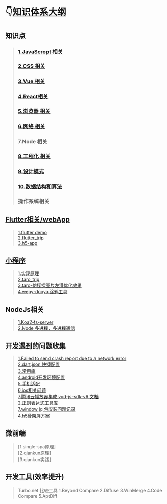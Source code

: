 # 👇[知识体系大纲](https://www.processon.com/embed/5e8d76c26376894bc67f93f7)

## 知识点
> ### [1.JavaScropt 相关](https://github.com/jiangdexiao/blog/issues/13)
> ### [2.CSS 相关](https://github.com/jiangdexiao/blog/issues/14)
> ### [3.Vue 相关](https://github.com/jiangdexiao/blog/issues/25)
> ### [4.React相关](https://github.com/jiangdexiao/blog/issues/42)
> ### [5.浏览器 相关](https://github.com/jiangdexiao/blog/issues/40)
> ### [6.网络 相关](https://github.com/jiangdexiao/blog/issues/44)
> ### 7.Node 相关
> ### [8.工程化 相关](https://github.com/jiangdexiao/blog/issues/45)
> ### [9.设计模式](https://github.com/jiangdexiao/blog/tree/master/design-mode)  
> ### [10.数据结构和算法](https://github.com/jiangdexiao/blog/tree/master/structure)  
> ### 操作系统相关

## [Flutter相关/webApp](https://www.cnblogs.com/yangyxd/p/9232308.html)
> [1.flutter demo](https://github.com/jiangdexiao/flutter-app) <br>
> [2.flutter_trip](https://github.com/jdxorg/flutter_trip_app) <br>
> [3.h5-app](https://github.com/jiangdexiao/h5-app) <br>

## [小程序](https://developers.weixin.qq.com/miniprogram/dev/framework/)
> [1.实现原理](https://developers.weixin.qq.com/miniprogram/dev/framework/quickstart/framework.html#%E6%B8%B2%E6%9F%93%E5%B1%82%E5%92%8C%E9%80%BB%E8%BE%91%E5%B1%82) <br>
> [2.taro_trip](https://github.com/jdxorg/taro-trip) <br>
> [3.taro-仿探探图片左滑优化效果](https://github.com/jiangdexiao/taro-tantan) <br>
> [4.wepy-dooya 涂鸦工具](https://github.com/jiangdexiao/wepy-dooya)

## NodeJs相关
> [1.Koa2-ts-server](https://github.com/jdxorg/koa2-ts-server) <br>
> [2.Node 多进程，多进程通信](https://blog.csdn.net/hongchh/article/details/79898816) <br>

## 开发遇到的问题收集
> [1.Failed to send crash report due to a network error](https://github.com/jiangdexiao/blog/issues/5) <br>
> [2.dart.json 快捷配置](https://github.com/jiangdexiao/blog/issues/6) <br>
> [3.常用库](https://github.com/jiangdexiao/blog/issues/7) <br>
> [4.android开发环境配置](https://github.com/jiangdexiao/blog/issues/8) <br>
> [5.手机适配](https://github.com/jiangdexiao/blog/issues/9) <br>
> [6.ios相关问题](https://github.com/jiangdexiao/blog/issues/30) <br>
> [7.腾讯云播放器集成 vod-js-sdk-v6 ](https://github.com/tencentyun/vod-js-sdk-v6) [文档](https://cloud.tencent.com/document/product/266/9239) <br>
> [2.正则表达式工具库](https://github.com/jiangdexiao/regex-tool) <br>
> [7.window jq 包安装问题记录](https://github.com/jiangdexiao/blog/issues/12) <br>
> [4.h5骨架屏方案](https://xiaoiver.github.io/coding/2017/07/30/%E4%B8%BAvue%E9%A1%B9%E7%9B%AE%E6%B7%BB%E5%8A%A0%E9%AA%A8%E6%9E%B6%E5%B1%8F.html) <br>

## 微前端
> [1.single-spa原理]<br>
> [2.qiankun原理]<br>
> [3.qiankun实践]<br>

## 开发工具(效率提升)
> Turbo.net
> 比较工具 1.Beyond Compare   2.Diffuse  3.WinMerge  4.Code Compare  5.AptDiff
